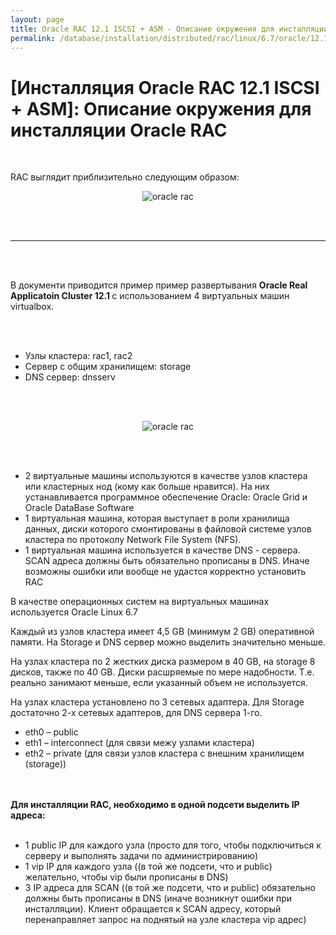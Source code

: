 ```yaml
---
layout: page
title: Oracle RAC 12.1 ISCSI + ASM - Описание окружения для инсталляции Oracle RAC
permalink: /database/installation/distributed/rac/linux/6.7/oracle/12.1/iscsi-asm/environment-description/
---
```



# [Инсталляция Oracle RAC 12.1 ISCSI + ASM]: Описание окружения для инсталляции Oracle RAC

<br/>

RAC выглядит приблизительно следующим образом:

<div align="center">
<img src="http://img.oradba.net/img/oracle/database/rac/11.2/OracleRac_11.2.jpg" alt="oracle rac" border="0">
</div>

<br/><br/>
<hr>
<br/><br/>

В документи приводится пример пример развертывания <strong>Oracle Real Applicatoin Cluster 12.1 </strong> с использованием 4 виртуальных машин virtualbox.

<br/><br/>

<ul>
<li>Узлы кластера: rac1, rac2</li>
<li>Сервер с общим хранилищем: storage </li>
<li>DNS сервер: dnsserv</li>
</ul>

<br/><br/>

<div align="center">
	<img src="http://img.oradba.net/img/oracle/database/rac/11.2/rac1.png" alt="oracle rac" border="0">
</div>

<br/><br/>


<ul>
<li>2 виртуальные машины используются в качестве узлов кластера или кластерных нод (кому как больше нравится). На них устанавливается программное обеспечение Oracle: Oracle Grid и Oracle DataBase Software</li>
<li>1 виртуальная машина, которая выступает в роли хранилища данных, диски которого смонтированы в файловой системе узлов кластера по протоколу Network File System (NFS). </li>
<li>1 виртуальная машина используется в качестве DNS - сервера. SCAN адреса должны быть обязательно прописаны в DNS. Иначе возможны ошибки или вообще не удастся корректно установить RAC</li>
</ul>


В качестве операционных систем на виртуальных машинах используется Oracle Linux 6.7

Каждый из узлов кластера имеет 4,5 GB (минимум 2 GB) оперативной памяти. На Storage и DNS сервер можно выделить значительно меньше.


На узлах кластера по 2 жестких диска размером в 40 GB, на storage 8 дисков, также по 40 GB. Диски расшряемые по мере надобности. Т.е. реально занимают меньше, если указанный объем не используется.<br/>


На узлах кластера установлено по 3 сетевых адаптера. Для Storage достаточно 2-х сетевых адаптеров, для DNS сервера 1-го.

<ul>
	<li>eth0 – public</li>
	<li>eth1 – interconnect (для связи межу узлами кластера)</li>
	<li>eth2 – private (для связи узлов кластера с внешним хранилищем (storage))</li>
</ul>


<br/><br/>
<strong>Для инсталляции RAC, необходимо в одной подсети выделить IP адреса:</strong>
<br/><br/>

<ul>
	<li>1 public IP для каждого узла (просто для того, чтобы подключиться к серверу и выполнять задачи по администрированию)</li>
	<li>1 vip IP для каждого узла ((в той же подсети, что и public) желательно, чтобы vip были прописаны в DNS)</li>
	<li>3 IP адреса для SCAN ((в той же подсети, что и public) обязательно должны быть прописаны в DNS (иначе возникнут ошибки при инсталляции). Клиент обращается к SCAN адресу, который перенаправляет запрос на поднятый на узле кластера vip адрес)</li>
</ul>
